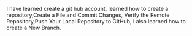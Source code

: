 I have learned create a git hub account, learned how to create a repository,Create a File and Commit Changes, Verify the Remote Repository,Push Your Local Repository to GitHub, I also learned how to create a New Branch.